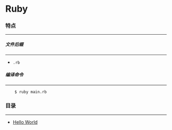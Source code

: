 Ruby
===

### 特点
---
##### 文件后缀
---
* `.rb`

##### 编译命令
---
```
	$ ruby main.rb
```

### 目录
---
* [Hello World](https://github.com/PFei-He/Language-Study-Note/tree/master/Ruby/Hello%20World)
